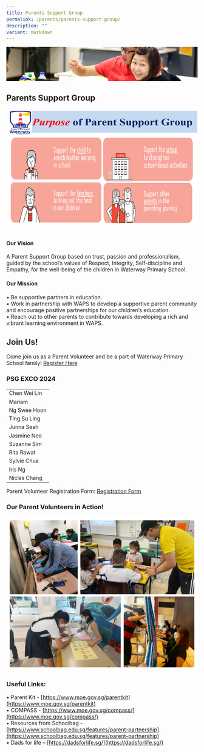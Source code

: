 ```yaml
---
title: Parents Support Group
permalink: /parents/parents-support-group/
description: ""
variant: markdown
---
```

![](/images/Parents/parent.jpg)


## Parents Support Group
![](/images/Parents/psg_purpose.png)
#### Our Vision
A Parent Support Group based on trust, passion and professionalism, guided by the school’s values of Respect, Integrity, Self-discipline and Empathy, for the well-being of the children in Waterway Primary School.

#### Our Mission
•	Be supportive partners in education.<br>
•	Work in partnership with WAPS to develop a supportive parent community and encourage positive partnerships for our children’s education.<br>
•	Reach out to other parents to contribute towards developing a rich and vibrant learning environment in WAPS. 



## Join Us!
Come join us as a Parent Volunteer and be a part of Waterway Primary School family! [Register Here](https://form.gov.sg/652e5a9a23d6530012fa850b)


### PSG EXCO 2024
<table>
<thead>
</thead>
<tbody>
  <tr>
    <td>Chen Wei Lin</td>
  </tr>
  <tr>
    <td>Mariam</td>
  </tr>
  <tr>
    <td>Ng Swee Hoon</td>
  </tr>
  <tr>
    <td>Ting Su Ling</td>
  </tr>
	  <tr>
    <td>Junna Seah</td>
  </tr>
  <tr>
    <td>Jasmine Neo</td>
  </tr>
	<tr>
    <td>Suzanne Sim</td>
  </tr>
  <tr>
    <td>Rita Rawat</td>
  </tr>
	  <tr>
    <td>Sylvie Chua</td>
  </tr>
	  <tr>
    <td>Iris Ng</td>
  </tr>
	  <tr>
    <td>Niclas Chang</td>
  </tr>
</tbody>
</table>

Parent Volunteer Registration Form: [Registration Form](https://form.gov.sg/671f21f6db4e9bb1479ca7c2)

### Our Parent Volunteers in Action!
![](/images/Parents/psg_action.png)

### Useful Links:

•	Parent Kit - [https://www.moe.gov.sg/parentkit](https://www.moe.gov.sg/parentkit)
<br>•	COMPASS - [https://www.moe.gov.sg/compass/](https://www.moe.gov.sg/compass/)
<br>•	Resources from Schoolbag - [https://www.schoolbag.edu.sg/features/parent-partnership](https://www.schoolbag.edu.sg/features/parent-partnership)
<br>•	Dads for life – [https://dadsforlife.sg/](https://dadsforlife.sg/)





